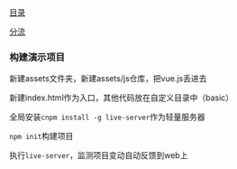 
[目录](https://jspang.com/detailed?id=57#toc23)

[分流](https://www.bilibili.com/video/av48858873)

### 构建演示项目

新建assets文件夹，新建assets/js仓库，把vue.js丢进去

新建index.html作为入口，其他代码放在自定义目录中（basic）

全局安装<code>cnpm install -g live-server</code>作为轻量服务器

<code>npm init</code>构建项目

执行<code>live-server</code>，监测项目变动自动反馈到web上


